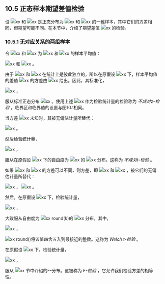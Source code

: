 ## 10.5 正态样本期望差值检验

设 <img src="http://latex.codecogs.com/gif.latex?在此插入Latex公式" style="border:none;">xx 和 <img src="http://latex.codecogs.com/gif.latex?在此插入Latex公式" style="border:none;">xx 是正态分布为 <img src="http://latex.codecogs.com/gif.latex?在此插入Latex公式" style="border:none;">xx 和 <img src="http://latex.codecogs.com/gif.latex?在此插入Latex公式" style="border:none;">xx 的一维样本，其中它们的方差相同，但期望可能不同。在本节中，介绍了期望差值 <img src="http://latex.codecogs.com/gif.latex?在此插入Latex公式" style="border:none;">xx 的检验。

### 10.5.1 无对应关系的两组样本

令 <img src="http://latex.codecogs.com/gif.latex?在此插入Latex公式" style="border:none;">xx 和 <img src="http://latex.codecogs.com/gif.latex?在此插入Latex公式" style="border:none;">xx 为 <img src="http://latex.codecogs.com/gif.latex?在此插入Latex公式" style="border:none;">xx 和 <img src="http://latex.codecogs.com/gif.latex?在此插入Latex公式" style="border:none;">xx 的样本平均值：  

 <img src="http://latex.codecogs.com/gif.latex?在此插入Latex公式" style="border:none;">xx 和 <img src="http://latex.codecogs.com/gif.latex?在此插入Latex公式" style="border:none;">xx 。  
 
由于 <img src="http://latex.codecogs.com/gif.latex?在此插入Latex公式" style="border:none;">xx 和 <img src="http://latex.codecogs.com/gif.latex?在此插入Latex公式" style="border:none;">xx 在统计上是彼此独立的，所以在原假设 <img src="http://latex.codecogs.com/gif.latex?在此插入Latex公式" style="border:none;">xx 下，样本平均值的差值 <img src="http://latex.codecogs.com/gif.latex?在此插入Latex公式" style="border:none;">xx 的方差由 <img src="http://latex.codecogs.com/gif.latex?在此插入Latex公式" style="border:none;">xx 给出。因此，其标准化，  

 <img src="http://latex.codecogs.com/gif.latex?在此插入Latex公式" style="border:none;">xx ，  
 
服从标准正态分布 <img src="http://latex.codecogs.com/gif.latex?在此插入Latex公式" style="border:none;">xx 。使用上述 <img src="http://latex.codecogs.com/gif.latex?在此插入Latex公式" style="border:none;">xx 作为检验统计量的检验称为 *不成对z-检验* 。临界区和临界值的设置与图10.1相同。  

当方差 <img src="http://latex.codecogs.com/gif.latex?在此插入Latex公式" style="border:none;">xx 未知时，其被无偏估计量所替代：  

 <img src="http://latex.codecogs.com/gif.latex?在此插入Latex公式" style="border:none;">xx 。  
 
然后检验统计量，  

 <img src="http://latex.codecogs.com/gif.latex?在此插入Latex公式" style="border:none;">xx ，  
 
服从在原假设 <img src="http://latex.codecogs.com/gif.latex?在此插入Latex公式" style="border:none;">xx 下的自由度为 <img src="http://latex.codecogs.com/gif.latex?在此插入Latex公式" style="border:none;">xx 的 <img src="http://latex.codecogs.com/gif.latex?在此插入Latex公式" style="border:none;">xx 分布。这称为 *不成对t-检验* 。  

如果 <img src="http://latex.codecogs.com/gif.latex?在此插入Latex公式" style="border:none;">xx 和 <img src="http://latex.codecogs.com/gif.latex?在此插入Latex公式" style="border:none;">xx 的方差可以不同，则方差，即 <img src="http://latex.codecogs.com/gif.latex?在此插入Latex公式" style="border:none;">xx 和 <img src="http://latex.codecogs.com/gif.latex?在此插入Latex公式" style="border:none;">xx ，被它们的无偏估计量所替代：  

 <img src="http://latex.codecogs.com/gif.latex?在此插入Latex公式" style="border:none;">xx ，
 <img src="http://latex.codecogs.com/gif.latex?在此插入Latex公式" style="border:none;">xx 。  
 
然后，在原假设 <img src="http://latex.codecogs.com/gif.latex?在此插入Latex公式" style="border:none;">xx 下，检验统计量，  

 <img src="http://latex.codecogs.com/gif.latex?在此插入Latex公式" style="border:none;">xx ，  
 
大致服从自由度为 <img src="http://latex.codecogs.com/gif.latex?在此插入Latex公式" style="border:none;">xx round(k)的 <img src="http://latex.codecogs.com/gif.latex?在此插入Latex公式" style="border:none;">xx 分布，其中，  

 <img src="http://latex.codecogs.com/gif.latex?在此插入Latex公式" style="border:none;">xx ，  
 
 <img src="http://latex.codecogs.com/gif.latex?在此插入Latex公式" style="border:none;">xx round()将该值四舍五入到最接近的整数。这称为 *Welch t-检验* 。  
 
在原假设 <img src="http://latex.codecogs.com/gif.latex?在此插入Latex公式" style="border:none;">xx 下，检验统计量，  

 <img src="http://latex.codecogs.com/gif.latex?在此插入Latex公式" style="border:none;">xx ，  
 
服从 <img src="http://latex.codecogs.com/gif.latex?在此插入Latex公式" style="border:none;">xx 节中介绍的F-分布。这被称为 *F-检验* ，它允许我们检验方差的相等性。





